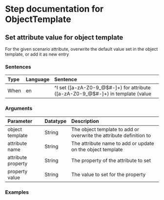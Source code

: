 # Step documentation for ObjectTemplate

## Set attribute value  for object template
For the given scenario attribute, overwrite the default value set in the object template, or add it as new entry

### Sentences
| Type          | Language         | Sentence      |
|:---           |:---              |:---           |
| When | en | ^I set ([a-zA-Z0-9_@$#-]+) for attribute ([a-zA-Z0-9_@$#-]+) in template (value|seed|increment) to (.*)$ |

### Arguments
| Parameter    | Datatype          | Description          |
|:---          |:---               |:---                  |
|object template | String | The object template to add or overwrite the attribute definition to |
|attribute name | String | The attribute name to add or update on the object template |
|attribute property | String | The property of the attribute to set |
|property value | String | The value to set for the property |

### Examples
